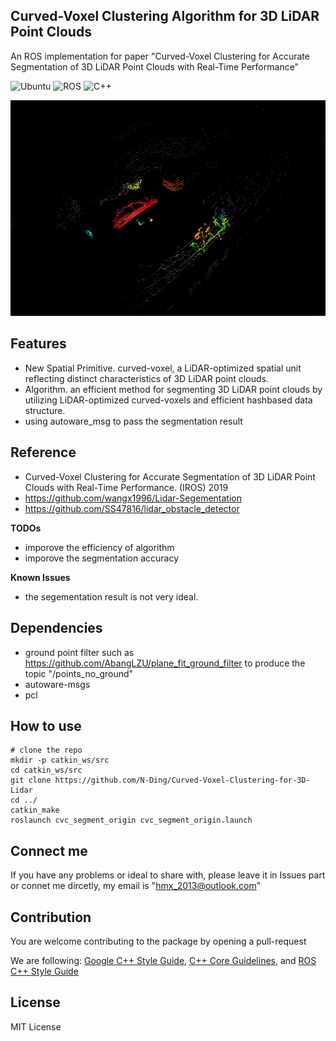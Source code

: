 ## Curved-Voxel Clustering Algorithm for 3D LiDAR Point Clouds
An ROS implementation for paper "Curved-Voxel Clustering for Accurate Segmentation of 3D LiDAR Point Clouds with Real-Time Performance"

![Ubuntu](https://img.shields.io/badge/OS-Ubuntu-informational?style=flat&logo=ubuntu&logoColor=white&color=2bbc8a)
![ROS](https://img.shields.io/badge/Tools-ROS-informational?style=flat&logo=ROS&logoColor=white&color=2bbc8a)
![C++](https://img.shields.io/badge/Code-C++-informational?style=flat&logo=c%2B%2B&logoColor=white&color=2bbc8a)

![demo_1](media/demo_1.png)

## Features
* New Spatial Primitive. curved-voxel, a LiDAR-optimized spatial unit reflecting distinct characteristics of 3D LiDAR point clouds. 
* Algorithm. an efficient method for segmenting 3D LiDAR point clouds by utilizing LiDAR-optimized curved-voxels and efficient hashbased data structure.
* using autoware_msg to pass the segmentation result

## Reference
* Curved-Voxel Clustering for Accurate Segmentation of 3D LiDAR Point Clouds with Real-Time Performance. (IROS) 2019
* https://github.com/wangx1996/Lidar-Segementation
* https://github.com/SS47816/lidar_obstacle_detector

**TODOs**
* imporove the efficiency of algorithm
* imporove the segmentation accuracy

**Known Issues**
* the segementation result is not very ideal.

## Dependencies
* ground point filter such as https://github.com/AbangLZU/plane_fit_ground_filter to produce the topic "/points_no_ground"
* autoware-msgs
* pcl

## How to use
    # clone the repo
    mkdir -p catkin_ws/src
    cd catkin_ws/src
    git clone https://github.com/N-Ding/Curved-Voxel-Clustering-for-3D-Lidar
    cd ../
    catkin_make 
    roslaunch cvc_segment_origin cvc_segment_origin.launch
## Connect me
If you have any problems or ideal to share with, please leave it in Issues part or connet me dircetly, my email is "hmx_2013@outlook.com"

## Contribution
You are welcome contributing to the package by opening a pull-request

We are following: 
[Google C++ Style Guide](https://google.github.io/styleguide/cppguide.html), 
[C++ Core Guidelines](https://isocpp.github.io/CppCoreGuidelines/CppCoreGuidelines#main), 
and [ROS C++ Style Guide](http://wiki.ros.org/CppStyleGuide)

## License
MIT License

